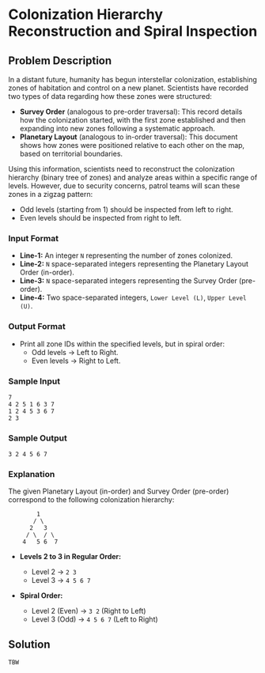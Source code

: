 # Colonization Hierarchy Reconstruction and Spiral Inspection

## Problem Description

In a distant future, humanity has begun interstellar colonization, establishing zones of habitation and control on a new planet. Scientists have recorded two types of data regarding how these zones were structured:
- **Survey Order** (analogous to pre-order traversal): This record details how the colonization started, with the first zone established and then expanding into new zones following a systematic approach.
- **Planetary Layout** (analogous to in-order traversal): This document shows how zones were positioned relative to each other on the map, based on territorial boundaries.

Using this information, scientists need to reconstruct the colonization hierarchy (binary tree of zones) and analyze areas within a specific range of levels. However, due to security concerns, patrol teams will scan these zones in a zigzag pattern:
- Odd levels (starting from 1) should be inspected from left to right.
- Even levels should be inspected from right to left.

### Input Format
- **Line-1:** An integer `N` representing the number of zones colonized.
- **Line-2:** `N` space-separated integers representing the Planetary Layout Order (in-order).
- **Line-3:** `N` space-separated integers representing the Survey Order (pre-order).
- **Line-4:** Two space-separated integers, `Lower Level (L)`, `Upper Level (U)`.

### Output Format
- Print all zone IDs within the specified levels, but in spiral order:
  - Odd levels → Left to Right.
  - Even levels → Right to Left.

### Sample Input
```
7
4 2 5 1 6 3 7
1 2 4 5 3 6 7
2 3
```

### Sample Output
```
3 2 4 5 6 7
```

### Explanation
The given Planetary Layout (in-order) and Survey Order (pre-order) correspond to the following colonization hierarchy:
```
        1
       / \
      2   3
     / \  / \
    4   5 6  7
```
- **Levels 2 to 3 in Regular Order:**
  - Level 2 → `2 3`
  - Level 3 → `4 5 6 7`

- **Spiral Order:**
  - Level 2 (Even) → `3 2` (Right to Left)
  - Level 3 (Odd) → `4 5 6 7` (Left to Right)

## Solution

```
TBW
```